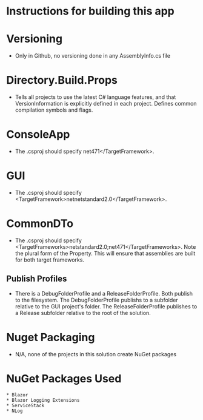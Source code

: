 <H1> Instructions for building this app 

# Versioning
- Only in Github, no versioning done in any AssemblyInfo.cs file

# Directory.Build.Props
- Tells all projects to use the latest C# language features, and that VersionInformation is explicitly defined in each project. Defines common compilation symbols and flags.

# ConsoleApp
- The .csproj should specify <TargetFramework>net471\</TargetFramework>.

# GUI
- The .csproj should specify \<TargetFramework>netnetstandard2.0\</TargetFramework>.

# CommonDTo
- The .csproj should specify \<TargetFrameworks>netstandard2.0;net471\</TargetFrameworks>. Note the plural form of the Property. This will ensure that assemblies are built for both target frameworks.

## Publish Profiles
- There is a DebugFolderProfile and a ReleaseFolderProfile. Both publish to the filesystem. The DebugFolderProfile publishs to a subfolder relative to the GUI project's folder. The ReleaseFolderProfile publishes to a Release subfolder relative to the root of the solution.

# Nuget Packaging
- N/A, none of the projects in this solution create NuGet packages

# NuGet Packages Used
    * Blazor
    * Blazor Logging Extensions
	* ServiceStack
	* NLog

